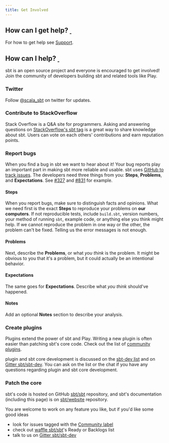 ```yaml
---
title: Get Involved
---
```


  [so]: https://stackoverflow.com/questions/tagged/sbt
  [ml]: https://groups.google.com/d/forum/sbt-dev
  [github]: https://github.com/sbt/sbt
  [twitter]: https://twitter.com/scala_sbt
  [Community-Plugins]: release/docs/Community-Plugins.html
  [issues]: https://github.com/sbt/sbt/issues
  [website]: https://github.com/sbt/website
  [gitter1]: https://gitter.im/sbt/sbt
  [gitter2]: https://gitter.im/sbt/sbt-dev
  [waffle]: https://waffle.io/sbt/sbt
  [community-label]: https://github.com/sbt/sbt/labels/Community
  [327]: https://github.com/sbt/sbt/issues/327
  [831]: https://github.com/sbt/sbt/issues/831

<h2 id="how-can-I-get-help">How can I get help? <a href="#how-can-I-get-help" class="header-link"><span class="header-link-content">&nbsp;</span></a></h2>

For how to get help see [Support](https://www.scala-sbt.org/support.html#how-can-I-get-help).

<h2 id="how-can-I-help">How can I help? <a href="#how-can-I-help" class="header-link"><span class="header-link-content">&nbsp;</span></a></h2>

sbt is an open source project and everyone is encouraged to get involved!
Join the community of developers building sbt and related tools like Play.

### Twitter

Follow [@scala_sbt][twitter] on twitter for updates.

### Contribute to StackOverflow

Stack Overflow is a Q&A site for programmers. 
Asking and answering questions on [StackOverflow's sbt tag][so] is a great way to share knowledge about sbt.
Users can vote on each others' contributions and earn reputation points.

### Report bugs

When you find a bug in sbt we want to hear about it!
Your bug reports play an important part in making sbt more reliable and usable.
sbt uses [GitHub to track issues][issues].
The developers need three things from you: **Steps**, **Problems**, and **Expectations**.
See [#327][327] and [#831][831] for example.

#### Steps

When you report bugs, make sure to distinguish facts and opinions.
What we need first is the exact **Steps** to reproduce your problems on **our computers**.
If not reproducible tests, include `build.sbt`, version numbers, your method of running `sbt`,
example code, or anything else you think might help.
If we cannot reproduce the problem in one way or the other, the problem can't be fixed.
Telling us the error messages is not enough.

#### Problems

Next, describe the **Problems**, or what *you think* is the problem.
It might be obvious to you that it's a problem, but it could actually be an intentional behavior.

#### Expectations

The same goes for **Expectations**. Describe what *you think* should've happened. 

#### Notes

Add an optional **Notes** section to describe your analysis.

### Create plugins

Plugins extend the power of sbt and Play.
Writing a new plugin is often easier than patching sbt's core code. 
Check out the list of [community plugins][Community-Plugins].

plugin and sbt core development is discussed on the [sbt-dev list][ml] and
on [Gitter sbt/sbt-dev][gitter2].
You can ask on the list or the chat if you have any questions regarding
plugin and sbt core development.

### Patch the core

sbt's code is hosted on GitHub [sbt/sbt][github] repository,
and sbt's documentation (including this page) is on [sbt/website][website] repository.

You are welcome to work on any feature you like, but if you'd like some good ideas

- look for issues tagged with the [Community label][community-label]
- check out [waffle sbt/sbt][waffle]'s Ready or Backlogs list
- talk to us on [Gitter sbt/sbt-dev][gitter2]
